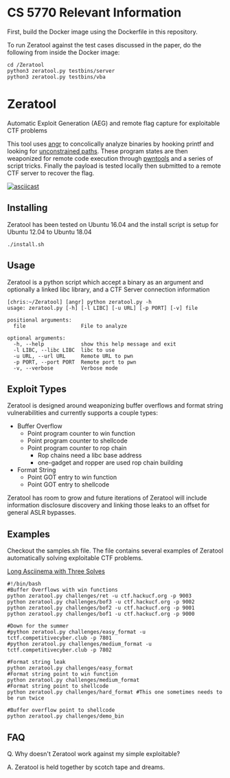 # CS 5770 Relevant Information

First, build the Docker image using the Dockerfile in this repository.

To run Zeratool against the test cases discussed in the paper, do the following from inside the Docker image:
```
cd /Zeratool
python3 zeratool.py testbins/server
python3 zeratool.py testbins/vba
```


# Zeratool
Automatic Exploit Generation (AEG) and remote flag capture for exploitable CTF problems

This tool uses [angr](https://github.com/angr/angr) to concolically analyze binaries by hooking printf and looking for [unconstrained paths](https://github.com/angr/angr-doc/blob/master/docs/examples.md#vulnerability-discovery). These program states are then weaponized for remote code execution through [pwntools](https://github.com/Gallopsled/pwntools) and a series of script tricks. Finally the payload is tested locally then submitted to a remote CTF server to recover the flag.

[![asciicast](https://asciinema.org/a/188002.png)](https://asciinema.org/a/188002)

## Installing
Zeratool has been tested on Ubuntu 16.04 and the install script is setup for Ubuntu 12.04 to Ubuntu 18.04

    ./install.sh
    
## Usage
Zeratool is a python script which accept a binary as an argument and optionally a linked libc library, and a CTF Server connection information

```
[chris:~/Zeratool] [angr] python zeratool.py -h
usage: zeratool.py [-h] [-l LIBC] [-u URL] [-p PORT] [-v] file

positional arguments:
  file                  File to analyze

optional arguments:
  -h, --help            show this help message and exit
  -l LIBC, --libc LIBC  libc to use
  -u URL, --url URL     Remote URL to pwn
  -p PORT, --port PORT  Remote port to pwn
  -v, --verbose         Verbose mode
```

## Exploit Types
Zeratool is designed around weaponizing buffer overflows and format string vulnerabilities and currently supports a couple types:

 * Buffer Overflow
   * Point program counter to win function
   * Point program counter to shellcode
   * Point program counter to rop chain
     * Rop chains need a libc base address
     * one-gadget and ropper are used rop chain building
 * Format String
   * Point GOT entry to win function
   * Point GOT entry to shellcode

Zeratool has room to grow and future iterations of Zeratool will include information disclosure discovery and linking those leaks to an offset for general ASLR bypasses. 

## Examples
Checkout the samples.sh file. The file contains several examples of Zeratool automatically solving exploitable CTF problems.

[Long Asciinema with Three Solves](https://asciinema.org/a/188001)

```
#!/bin/bash
#Buffer Overflows with win functions
python zeratool.py challenges/ret -u ctf.hackucf.org -p 9003
python zeratool.py challenges/bof3 -u ctf.hackucf.org -p 9002
python zeratool.py challenges/bof2 -u ctf.hackucf.org -p 9001
python zeratool.py challenges/bof1 -u ctf.hackucf.org -p 9000

#Down for the summer
#python zeratool.py challenges/easy_format -u tctf.competitivecyber.club -p 7801
#python zeratool.py challenges/medium_format -u tctf.competitivecyber.club -p 7802

#Format string leak
python zeratool.py challenges/easy_format
#Format string point to win function
python zeratool.py challenges/medium_format
#Format string point to shellcode
python zeratool.py challenges/hard_format #This one sometimes needs to be run twice

#Buffer overflow point to shellcode
python zeratool.py challenges/demo_bin
```

## FAQ
Q. Why doesn't Zeratool work against my simple exploitable?

A. Zeratool is held together by scotch tape and dreams. 
